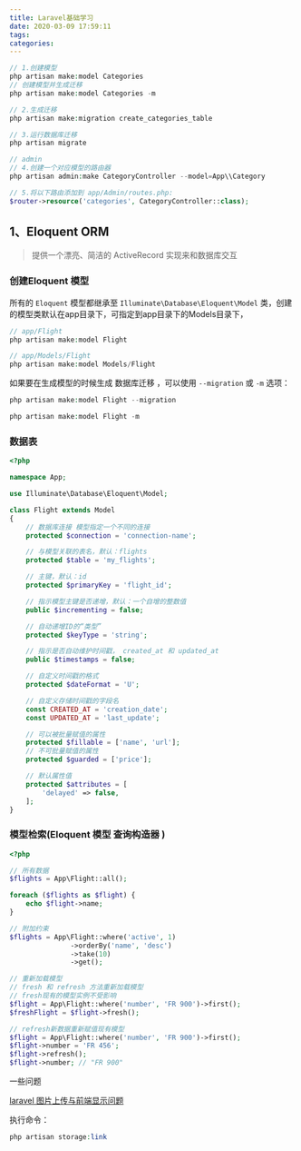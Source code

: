 ```yaml
---
title: Laravel基础学习
date: 2020-03-09 17:59:11
tags:
categories:
---
```


```php
// 1.创建模型
php artisan make:model Categories
// 创建模型并生成迁移
php artisan make:model Categories -m

// 2.生成迁移
php artisan make:migration create_categories_table

// 3.运行数据库迁移
php artisan migrate

// admin
// 4.创建一个对应模型的路由器
php artisan admin:make CategoryController --model=App\\Category

// 5.将以下路由添加到 app/Admin/routes.php:
$router->resource('categories', CategoryController::class);

```

## 1、Eloquent ORM

> 提供一个漂亮、简洁的 ActiveRecord 实现来和数据库交互

### 创建Eloquent 模型

所有的 `Eloquent` 模型都继承至 `Illuminate\Database\Eloquent\Model` 类，创建的模型类默认在app目录下，可指定到app目录下的Models目录下，

```php
// app/Flight
php artisan make:model Flight

// app/Models/Flight
php artisan make:model Models/Flight
```

如果要在生成模型的时候生成 数据库迁移 ，可以使用 `--migration` 或 `-m` 选项：

```php
php artisan make:model Flight --migration

php artisan make:model Flight -m
```

### 数据表

```php
<?php

namespace App;

use Illuminate\Database\Eloquent\Model;

class Flight extends Model
{
    // 数据库连接 模型指定一个不同的连接
    protected $connection = 'connection-name';

    // 与模型关联的表名，默认：flights
    protected $table = 'my_flights';

    // 主键，默认：id
    protected $primaryKey = 'flight_id';

    // 指示模型主键是否递增，默认：一个自增的整数值
    public $incrementing = false;

    // 自动递增ID的“类型”
    protected $keyType = 'string';

    // 指示是否自动维护时间戳， created_at 和 updated_at
    public $timestamps = false;

    // 自定义时间戳的格式
    protected $dateFormat = 'U';

    // 自定义存储时间戳的字段名
    const CREATED_AT = 'creation_date';
    const UPDATED_AT = 'last_update';

    // 可以被批量赋值的属性
    protected $fillable = ['name', 'url'];
    // 不可批量赋值的属性
    protected $guarded = ['price'];

    // 默认属性值
    protected $attributes = [
        'delayed' => false,
    ];
}
```

### 模型检索(Eloquent 模型 查询构造器 )

```php
<?php

// 所有数据
$flights = App\Flight::all();

foreach ($flights as $flight) {
    echo $flight->name;
}

// 附加约束
$flights = App\Flight::where('active', 1)
               ->orderBy('name', 'desc')
               ->take(10)
               ->get();

// 重新加载模型
// fresh 和 refresh 方法重新加载模型
// fresh现有的模型实例不受影响
$flight = App\Flight::where('number', 'FR 900')->first();
$freshFlight = $flight->fresh();

// refresh新数据重新赋值现有模型
$flight = App\Flight::where('number', 'FR 900')->first();
$flight->number = 'FR 456';
$flight->refresh();
$flight->number; // "FR 900"

```

一些问题

[laravel 图片上传与前端显示问题](https://www.cnblogs.com/linqingvoe/p/11253859.html)

执行命令：

```php
php artisan storage:link
```

